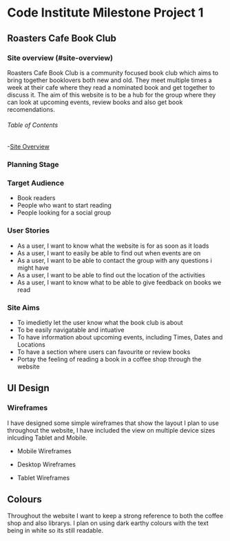 # Code Institute Milestone Project 1
## Roasters Cafe Book Club 
### Site overview (#site-overview)

Roasters Cafe Book Club is a community focused book club which aims to bring together booklovers both new and old. They meet multiple times a week at their cafe where they read a nominated book and get together to discuss it. The aim of this website is to be a hub for the group where they can look at upcoming events, review books and also get book recomendations. 

###### Table of Contents

-[Site Overview](#site-overview)


### Planning Stage
### Target Audience
- Book readers
- People who want to start reading
- People looking for a social group

### User Stories
- As a user, I want to know what the website is for as soon as it loads
- As a user, I want to easily be able to find out when events are on
- As a user, I want to be able to contact the group with any questions i might have
- As a user, I want to be able to find out the location of the activities
- As a user, I want to know what to be able to give feedback on books we read

### Site Aims
- To imedietly let the user know what the book club is about
- To be easily navigatable and intuative
- To have information about upcoming events, including Times, Dates and Locations
- To have a section where users can favourite or review books
- Portay the feeling of reading a book in a coffee shop through the website

## UI Design
### Wireframes

I have designed some simple wireframes that show the layout I plan to use throughout the website, I have included the view on multiple device sizes inlcuding Tablet and Mobile. 

- Mobile Wireframes

- Desktop Wireframes

- Tablet Wireframes

## Colours
Throughout the website I want to keep a strong reference to both the coffee shop and also librarys. I plan on using dark earthy colours with the text being in white so its still readable. 


